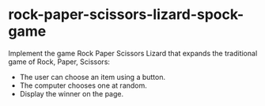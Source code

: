 # rock-paper-scissors-lizard-spock-game

Implement the game Rock Paper Scissors Lizard that expands the traditional game of Rock, Paper, Scissors:
- The user can choose an item using a button.
- The computer chooses one at random.
- Display the winner on the page. 
